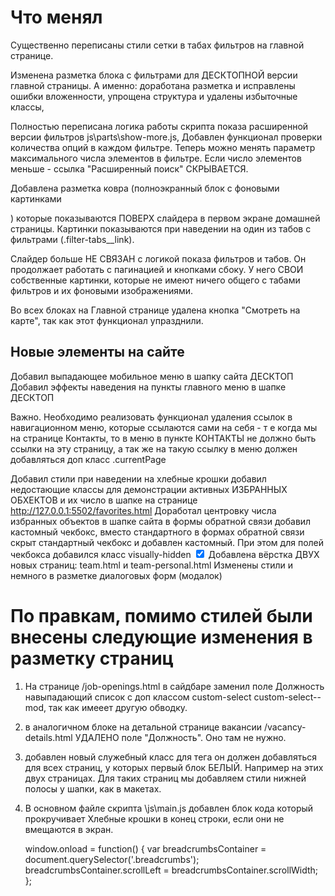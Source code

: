 # Что менял 
Существенно переписаны стили сетки в табах фильтров на главной странице.

Изменена разметка блока с фильтрами для ДЕСКТОПНОЙ версии главной страницы. А именно:
доработана разметка и исправлены ошибки вложенности,
упрощена структура и удалены избыточные классы,

Полностью переписана логика работы скрипта показа расширенной версии фильтров js\parts\show-more.js,
Добавлен функционал проверки количества опций в каждом фильтре. Теперь можно менять параметр максимального числа элементов в фильтре.
Если число элементов меньше - ссылка "Расширенный поиск" СКРЫВАЕТСЯ.

Добавлена разметка ковра (полноэкранный блок с фоновыми картинками <div class="hero__carpet carpet">) которые показываются ПОВЕРХ слайдера в первом экране домашней страницы. Картинки показываются при наведении на один из табов с фильтрами (.filter-tabs__link).

Слайдер больше НЕ СВЯЗАН с логикой показа фильтров и табов. Он продолжает работать с пагинацией и кнопками сбоку. У него СВОИ собственные картинки, которые не имеют ничего общего с табами фильтров и их фоновыми изображениями.

Во всех блоках на Главной странице удалена кнопка "Смотреть на карте", так как этот функционал упразднили.



## Новые элементы на сайте

Добавил выпадающее мобильное меню в шапку сайта ДЕСКТОП
Добавил эффекты наведения на пункты главного меню в шапке ДЕСКТОП

Важно. Необходимо реализовать функционал удаления ссылок в навигационном меню, которые ссылаются сами на себя - т е когда мы на странице Контакты, то в меню в пункте КОНТАКТЫ не должно быть ссылки на эту страницу, а так же на такую ссылку в меню должен добавляться доп класс .currentPage

Добавил стили при наведении на хлебные крошки
добавил недостающие классы для демонстрации активных ИЗБРАННЫХ ОБХЕКТОВ и их число в шапке на странице http://127.0.0.1:5502/favorites.html
Доработал центровку числа избранных объектов в шапке сайта
в формы обратной связи добавил кастомный чекбокс, вместо стандартного
в формах обратной связи скрыт стандартный чекбокс и добавлен кастомный. При этом для полей чекбокса добавился класс visually-hidden <input class="visually-hidden" type="checkbox" name="user-agree" id="user-agree-1" required checked>
Добавлена вёрстка ДВУХ новых страниц: team.html и team-personal.html
Изменены стили и немного в разметке диалоговых форм (модалок)


# По правкам, помимо стилей были внесены следующие изменения в разметку страниц

1. На странице /job-openings.html в сайдбаре заменил поле Должность навыпадающий список с доп классом custom-select custom-select--mod, так как имееет другую обводку.

2. в аналогичном блоке на детальной странице вакансии /vacancy-details.html УДАЛЕНО поле "Должность". Оно там не нужно.

3. добавлен новый служебный класс для тега <body class="simple-page"> он должен добавляться для всех страниц, у которых первый блок БЕЛЫЙ. Например на этих двух страницах. Для таких страниц мы добавляем стили нижней полосы у шапки, как в макетах.

4. В основном файле скрипта \js\main.js добавлен блок кода который прокручивает Хлебные крошки в конец строки, если они не вмещаются в экран.

      window.onload = function() {
        var breadcrumbsContainer = document.querySelector('.breadcrumbs');
        breadcrumbsContainer.scrollLeft = breadcrumbsContainer.scrollWidth;
      };
